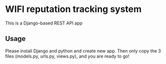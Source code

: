 # WIFI reputation tracking system

This is a Django-based REST API app

## Usage

Please install Django and python and create new app. 
Then only copy the 3 files (models.py, urls.py, views.py), and you are ready to go!
